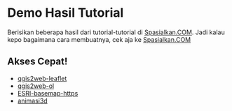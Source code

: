 # Demo Hasil Tutorial
Berisikan beberapa hasil dari tutorial-tutorial di <a href="https://spasialkan.com" target="_blank">Spasialkan.COM</a>. Jadi kalau kepo bagaimana cara membuatnya, cek aja ke <a href="https://spasialkan.com" target="_blank">Spasialkan.COM</a>

## Akses Cepat!

* <a href="https://rifkifau.github.io/tutorial/qgis2web-leaflet" target="_blank">qgis2web-leaflet</a>
* <a href="https://rifkifau.github.io/tutorial/qgis2web-ol" target="_blank">qgis2web-ol</a>
* <a href="https://rifkifau.github.io/tutorial/ESRI-basemap-https" target="_blank">ESRI-basemap-https</a>
* <a href="https://rifkifau.github.io/tutorial/animasi3d" target="_blank">animasi3d</a>
